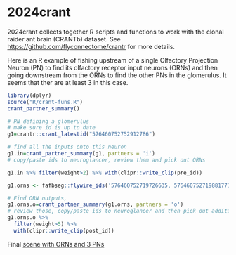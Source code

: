 
# 2024crant

<!-- badges: start -->
<!-- badges: end -->

2024crant collects together R scripts and functions to work with the 
clonal raider ant brain (CRANTb) dataset. 
See https://github.com/flyconnectome/crantr for more details.


Here is an R example of fishing upstream of a single Olfactory Projection Neuron (PN)
to find its olfactory receptor input neurons (ORNs) and then going downstream 
from the ORNs to find the other PNs in the glomerulus. It seems that ther are
at least 3 in this case.

```r
library(dplyr)
source("R/crant-funs.R")
crant_partner_summary()

# PN defining a glomerulus
# make sure id is up to date
g1=crantr::crant_latestid("576460752752912786")

# find all the inputs onto this neuron
g1.in=crant_partner_summary(g1, partners = 'i')
# copy/paste ids to neuroglancer, review them and pick out ORNs

g1.in %>% filter(weight>2) %>% with(clipr::write_clip(pre_id))

g1.orns <- fafbseg::flywire_ids('576460752719726635, 576460752719881771, 576460752720182571, 576460752736400683, 576460752736409899')

# Find ORN outputs, 
g1.orns.o=crant_partner_summary(g1.orns, partners = 'o')
# review those, copy/paste ids to neuroglancer and then pick out additional PNs 
g1.orns.o %>% 
  filter(weight>5) %>% 
  with(clipr::write_clip(post_id))

```

Final [scene with ORNs and 3 PNs](https://spelunker.cave-explorer.org/#!middleauth+https://global.daf-apis.com/nglstate/api/v1/5050874507296768)


